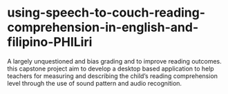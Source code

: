 # using-speech-to-couch-reading-comprehension-in-english-and-filipino-PHILiri
 A largely unquestioned and bias grading and to improve reading outcomes. this capstone project aim to develop a desktop based application to help teachers for measuring and describing the child’s reading comprehension level through the use of sound pattern and audio recognition.
